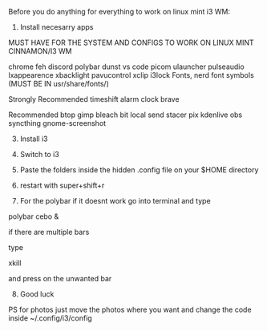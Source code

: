 Before you do anything for everything to work on linux mint i3 WM:

1. Install necesarry apps

  MUST HAVE FOR THE SYSTEM AND CONFIGS TO WORK ON LINUX MINT CINNAMON/I3 WM

  chrome
  feh
  discord
  polybar
  dunst
  vs code
  picom
  ulauncher
  pulseaudio
  lxappearence
  xbacklight
  pavucontrol
  xclip
  i3lock
  Fonts, nerd font symbols (MUST BE IN usr/share/fonts/)

  Strongly Recommended
    timeshift
    alarm clock
    brave

  
  Recommended
    btop
    gimp
    bleach bit
    local send
    stacer
    pix
    kdenlive
    obs
    syncthing
    gnome-screenshot

3. Install i3

4. Switch to i3

5. Paste the folders inside the hidden .config file on your $HOME directory

6. restart with super+shift+r

7. For the polybar if it doesnt work go into terminal and type

polybar cebo &

if there are multiple bars

type

xkill

and press on the unwanted bar

8. Good luck

PS for photos just move the photos where you want and change the code inside ~/.config/i3/config
